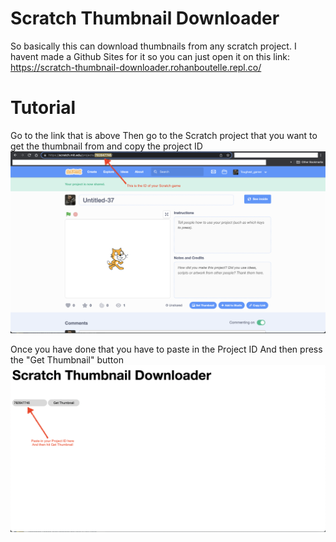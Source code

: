 # Scratch Thumbnail Downloader

So basically this can download thumbnails from any scratch project.
I havent made a Github Sites for it so you can just open it on this link:
https://scratch-thumbnail-downloader.rohanboutelle.repl.co/

# Tutorial
Go to the link that is above
Then go to the Scratch project that you want to get the thumbnail from and copy the project ID
![plot](https://raw.githubusercontent.com/RohanBoutelle/scratch-thumbnail-downloader/main/Screenshots/Screen%20Shot%202023-01-01%20at%208.45.20%20PM.png)

Once you have done that you have to paste in the Project ID 
And then press the "Get Thumbnail" button
![plot](https://raw.githubusercontent.com/RohanBoutelle/scratch-thumbnail-downloader/main/Screenshots/Screen%20Shot%202023-01-02%20at%2010.35.58%20AM.png)
